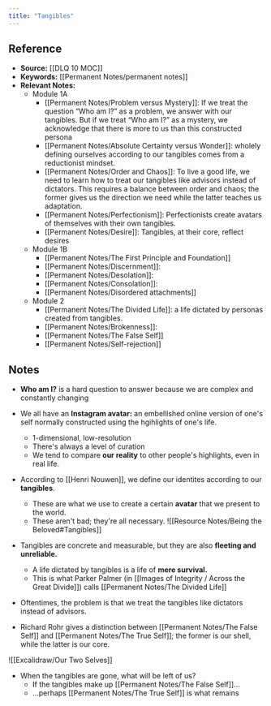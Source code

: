 ```yaml
---
title: "Tangibles"
---
```

## Reference
- **Source:** [[DLQ 10 MOC]]
- **Keywords:** [[Permanent Notes/permanent notes]]
- **Relevant Notes:**
	- Module 1A
		- [[Permanent Notes/Problem versus Mystery]]:  If we treat the question “Who am I?” as a problem, we answer with our tangibles. But if we treat “Who am I?” as a mystery, we acknowledge that there is more to us than this constructed persona
		- [[Permanent Notes/Absolute Certainty versus Wonder]]: wholely defining ourselves according to our tangibles comes from a reductionist mindset.
		- [[Permanent Notes/Order and Chaos]]: To live a good life, we need to learn how to treat our tangibles like advisors instead of dictators. This requires a balance between order and chaos; the former gives us the direction we need while the latter teaches us adaptation.
		- [[Permanent Notes/Perfectionism]]: Perfectionists create avatars of themselves with their own tangibles.
		- [[Permanent Notes/Desire]]: Tangibles, at their core, reflect desires
	- Module 1B
		- [[Permanent Notes/The First Principle and Foundation]]
		- [[Permanent Notes/Discernment]]: 
		- [[Permanent Notes/Desolation]]: 
		- [[Permanent Notes/Consolation]]:
		- [[Permanent Notes/Disordered attachments]]
	- Module 2
		- [[Permanent Notes/The Divided Life]]: a life dictated by personas created from tangibles.
		- [[Permanent Notes/Brokenness]]: 
		- [[Permanent Notes/The False Self]]
		- [[Permanent Notes/Self-rejection]]

## Notes
- **Who am I?** is a hard question to answer because we are complex and constantly changing
- We all have an **Instagram avatar:** an embellished online version of one's self normally constructed using the hgihlights of one's life.
	- 1-dimensional, low-resolution
	- There's always a level of curation
	- We tend to compare **our reality** to other people's highlights, even in real life.
- According to [[Henri Nouwen]], we define our identites according to our **tangibles**.
	- These are what we use to create a certain **avatar** that we present to the world.
	- These aren't bad; they're all necessary.
![[Resource Notes/Being the Beloved#Tangibles]]

- Tangibles are concrete and measurable, but they are also **fleeting and unreliable.**
	- A life dictated by tangibles is a life of **mere survival.**
	- This is what Parker Palmer (in [[Images of Integrity / Across the Great Divide]]) calls [[Permanent Notes/The Divided Life]]
- Oftentimes, the problem is that we treat the tangibles like dictators instead of advisors.
- Richard Rohr gives a distinction between [[Permanent Notes/The False Self]] and [[Permanent Notes/The True Self]]; the former is our shell, while the latter is our core.


![[Excalidraw/Our Two Selves]]

- When the tangibles are gone, what will be left of us?
	- If the tangibles make up [[Permanent Notes/The False Self]]...
	- ...perhaps [[Permanent Notes/The True Self]] is what remains